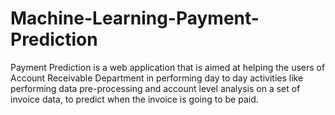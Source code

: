 # Machine-Learning-Payment-Prediction
Payment Prediction is a web application that is aimed at helping the users of Account Receivable Department in performing day to day activities like performing data pre-processing and account level analysis on a set of invoice data, to predict when the invoice is going to be paid.
